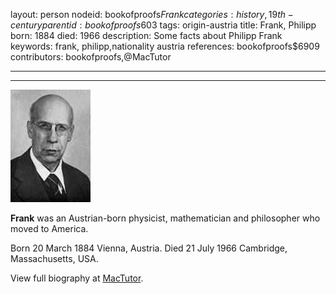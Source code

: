 layout: person
nodeid: bookofproofs$Frank
categories: history,19th-century
parentid: bookofproofs$603
tags: origin-austria
title: Frank, Philipp
born: 1884
died: 1966
description: Some facts about Philipp Frank
keywords: frank, philipp,nationality austria
references: bookofproofs$6909
contributors: bookofproofs,@MacTutor

---


---

![Frank.jpg](https://github.com/bookofproofs/bookofproofs.github.io/blob/main/_sources/_assets/images/portraits/Frank.jpg?raw=true)

**Frank** was an Austrian-born physicist, mathematician and philosopher who moved to America.

Born 20 March 1884 Vienna, Austria. Died 21 July 1966 Cambridge, Massachusetts, USA.


View full biography at [MacTutor](https://mathshistory.st-andrews.ac.uk/Biographies/Frank/).